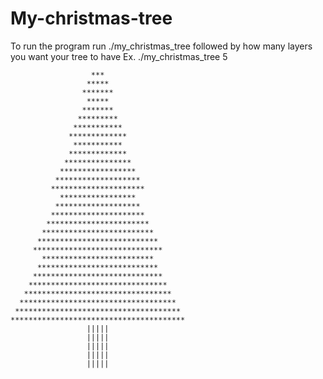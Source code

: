 # My-christmas-tree

To run the program run ./my_christmas_tree followed by how many layers you want your tree to have
  Ex.
  ./my_christmas_tree 5
```                   *
                  ***
                 *****
                *******
                 *****
                *******
               *********
              ***********
             *************
              ***********
             *************
            ***************
           *****************
          *******************
         *********************
           *****************
          *******************
         *********************
        ***********************
       *************************
      ***************************
     *****************************
       *************************
      ***************************
     *****************************
    *******************************
   *********************************
  ***********************************
 *************************************
***************************************
                 |||||
                 |||||
                 |||||
                 |||||
                 |||||
```
